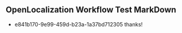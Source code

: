 ## OpenLocalization Workflow Test MarkDown
* e841b170-9e99-459d-b23a-1a37bd712305 thanks!

<!--HONumber=Jul16_HO2-->


